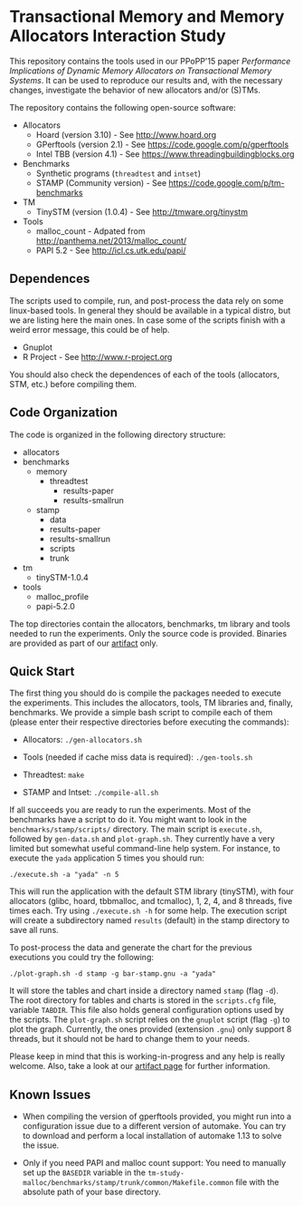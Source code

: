 Transactional Memory and Memory Allocators Interaction Study
===============

This repository contains the tools used in our PPoPP'15 paper *Performance 
Implications of Dynamic Memory Allocators on Transactional Memory Systems*. 
It can be used to reproduce our results and, with the necessary changes, 
investigate the behavior of new allocators and/or (S)TMs.

The repository contains the following open-source software:

* Allocators
  * Hoard (version 3.10) - See http://www.hoard.org
  * GPerftools (version 2.1) - See https://code.google.com/p/gperftools
  * Intel TBB (version 4.1) - See https://www.threadingbuildingblocks.org
* Benchmarks
  * Synthetic programs (`threadtest` and `intset`)
  * STAMP (Community version) - See https://code.google.com/p/tm-benchmarks
* TM
  * TinySTM (version (1.0.4) - See http://tmware.org/tinystm
* Tools
  * malloc_count - Adpated from http://panthema.net/2013/malloc_count/
  * PAPI 5.2 - See http://icl.cs.utk.edu/papi/


Dependences
-----------

The scripts used to compile, run, and post-process the data rely on some
linux-based tools. In general they should be available in a typical distro, but
we are listing here the main ones. In case some of the scripts finish with a
weird error message, this could be of help.

* Gnuplot
* R Project - See http://www.r-project.org

You should also check the dependences of each of the tools (allocators, STM,
etc.) before compiling them.


Code Organization
-----------------

The code is organized in the following directory structure:

* allocators
* benchmarks
  * memory
    * threadtest
      * results-paper
      * results-smallrun 
  * stamp
    * data
    * results-paper
    * results-smallrun
    * scripts
    * trunk
* tm
  * tinySTM-1.0.4
* tools
  * malloc_profile
  * papi-5.2.0

The top directories contain the allocators, benchmarks, tm library and tools
needed to run the experiments. Only the source code is provided.  Binaries are
provided as part of our
[artifact](http://lampiao.lsc.ic.unicamp.br/~baldas/artifact/ppopp15-artifact.html)
only.



Quick Start
-----------

The first thing you should do is compile the packages needed to execute the
experiments.  This includes the allocators, tools, TM libraries and, finally,
benchmarks. We provide a simple bash script to compile each of them (please
enter their respective directories before executing the commands):

* Allocators:	`./gen-allocators.sh`

* Tools (needed if cache miss data is required): `./gen-tools.sh`

* Threadtest: `make`

* STAMP and Intset: `./compile-all.sh`


If all succeeds you are ready to run the experiments. Most of the benchmarks
have a script to do it. You might want to look in the
`benchmarks/stamp/scripts/` directory.  The main script is `execute.sh`,
followed by `gen-data.sh` and `plot-graph.sh`.  They currently have a very
limited but somewhat useful command-line help system.  For instance, to
execute the `yada` application 5 times you should run:

`./execute.sh -a "yada" -n 5`

This will run the application with the default STM library (tinySTM), with four
allocators (glibc, hoard, tbbmalloc, and tcmalloc), 1, 2, 4, and 8 threads,
five times each. Try using `./execute.sh -h` for some help.  The execution
script will create a subdirectory named `results` (default) in the stamp
directory to save all runs.

To post-process the data and generate the chart for the previous executions you 
could try the following:

`./plot-graph.sh -d stamp -g bar-stamp.gnu -a "yada"`

It will store the tables and chart inside a directory named `stamp` (flag
`-d`).  The root directory for tables and charts is stored in the
`scripts.cfg` file, variable `TABDIR`. This file also holds general
configuration options used by the scripts.  The `plot-graph.sh` script relies
on the `gnuplot` script (flag `-g`) to plot the graph. Currently, the ones
provided (extension `.gnu`) only support 8 threads, but it should not be hard
to change them to your needs.


Please keep in mind that this is working-in-progress and any help is really
welcome.  Also, take a look at our [artifact
page](http://lampiao.lsc.ic.unicamp.br/~baldas/artifact/ppopp15-artifact.html)
for further information.



Known Issues
---------------

* When compiling the version of gperftools provided, you might run into a
configuration issue due to a different version of automake. You can try to
download and perform a local installation of automake 1.13 to solve the issue.

* Only if you need PAPI and malloc count support: You need to manually set up
  the `BASEDIR` variable in the
`tm-study-malloc/benchmarks/stamp/trunk/common/Makefile.common` file with the
absolute path of your base directory.


